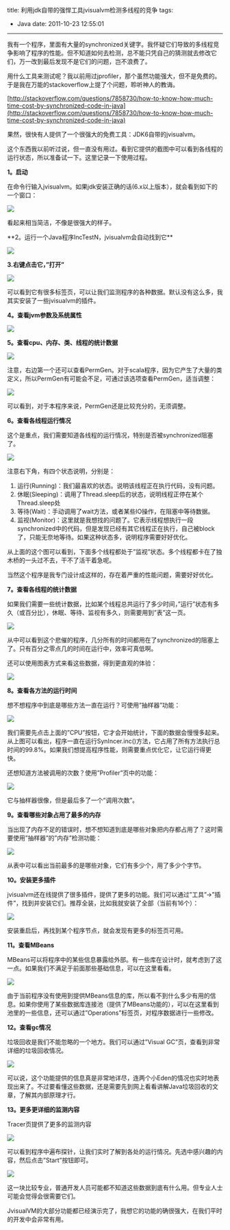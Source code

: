 title: 利用jdk自带的强悍工具jvisualvm检测多线程的竞争
tags:
  - Java
date: 2011-10-23 12:55:01
---

我有一个程序，里面有大量的synchronized关键字。我怀疑它们导致的多线程竞争影响了程序的性能。但不知道如何去检测，总不能只凭自己的猜测就去修改它们，万一改到最后发现不是它们的问题，岂不浪费了。

用什么工具来测试呢？我以前用过jprofiler，那个虽然功能强大，但不是免费的。于是我在万能的stackoverflow上提了个问题，聆听神人的教诲。

[http://stackoverflow.com/questions/7858730/how-to-know-how-much-time-cost-by-synchronized-code-in-java](http://stackoverflow.com/questions/7858730/how-to-know-how-much-time-cost-by-synchronized-code-in-java)

果然，很快有人提供了一个很强大的免费工具：JDK6自带的jvisualvm。

这个东西我以前听过说，但一直没有用过。看到它提供的截图中可以看到各线程的运行状态，所以准备试一下。这里记录一下使用过程。

**1。启动**

在命令行输入jvisualvm。如果jdk安装正确的话(6.x以上版本），就会看到如下的一个窗口：

![](http://freewind.me/wp-content/uploads/2011/10/zrclip_001n2935b9ec.png)

看起来相当简洁，不像是很强大的样子。

 <span id="more-479"></span>
<p>**2。运行一个Java程序IncTestN，jvisualvm会自动找到它**

![](http://freewind.me/wp-content/uploads/2011/10/zrclip_002n2680a4b1.png)

**3.右键点击它，&#8221;打开&#8221;**

![](http://freewind.me/wp-content/uploads/2011/10/zrclip_003p373b90c8.png)

可以看到它有很多标签页，可以让我们监测程序的各种数据。默认没有这么多，我其实安装了一些jvisualvm的插件。

**4。查看jvm参数及系统属性**

![](http://freewind.me/wp-content/uploads/2011/10/zrclip_004p17e53528.png)

**5。查看cpu、内存、类、线程的统计数据**

![](http://freewind.me/wp-content/uploads/2011/10/zrclip_005p4feb0dad.png)

注意，右边第一个还可以查看PermGen。对于scala程序，因为它产生了大量的类定义，所以PermGen有可能会不足，可通过该选项查看PermGen，适当调整：

![](http://freewind.me/wp-content/uploads/2011/10/zrclip_006n7245b5bc.png)

可以看到，对于本程序来说，PermGen还是比较充分的，无须调整。

**6。查看各线程运行情况**

这个是重点，我们需要知道各线程的运行情况，特别是否被synchronized阻塞了。

![](http://freewind.me/wp-content/uploads/2011/10/zrclip_007p4cc06ea6.png)

注意右下角，有四个状态说明，分别是：

1.  运行(Running)：我们最喜欢的状态。说明该线程正在执行代码，没有问题。
2.  休眠(Sleeping)：调用了Thread.sleep后的状态，说明线程正停在某个Thread.sleep处
3.  等待(Wait)：手动调用了wait方法，或者某些IO操作，在阻塞中等待数据。
4.  监视(Monitor)：这里就是我想找的问题了。它表示线程想执行一段synchronized中的代码，但是发现已经有其它线程正在执行，自己被block了，只能无奈地等待。如果这种状态多，说明程序需要好好优化。

从上面的这个图可以看到，下面多个线程都处于&#8221;监视&#8221;状态。多个线程都卡在了独木桥的一头过不去，干不了活干着急呢。

当然这个程序是我专门设计成这样的，存在着严重的性能问题，需要好好优化。

**7。查看各线程的统计数据**

如果我们需要一些统计数据，比如某个线程总共运行了多少时间，&#8221;运行&#8221;状态有多久（或百分比），休眠、等待、监视有多久，则需要用到&#8221;表&#8221;这一页。

![](http://freewind.me/wp-content/uploads/2011/10/zrclip_008n42883c38.png)

从中可以看到这个悲催的程序，几分所有的时间都用在了synchronized的阻塞上了。只有百分之零点几的时间在运行中，效率可真低啊。

还可以使用图表方式来看这些数据，得到更直观的体验：

![](http://freewind.me/wp-content/uploads/2011/10/zrclip_009p198fb70a.png)

**8。查看各方法的运行时间**

想不想程序中到底是哪些方法一直在运行？可使用&#8221;抽样器&#8221;功能：

![](http://freewind.me/wp-content/uploads/2011/10/zrclip_010p11c2bf09.png)

我们需要先点击上面的&#8221;CPU&#8221;按钮，它才会开始统计，下面的数据会慢慢多起来。从上图可以看出，程序一直在运行SynIncer.inc()方法，它占用了所有方法执行总时间的99.8%。如果我们想提高程序性能，则需要重点优化它，让它运行得更快。

还想知道方法被调用的次数？使用&#8221;Profiler&#8221;页中的功能：

![](http://freewind.me/wp-content/uploads/2011/10/zrclip_011p3128a4fb.png)

它与抽样器很像，但是最后多了一个&#8221;调用次数&#8221;。

**9。查看哪些对象占用了最多的内存**

当出现了内存不足的错误时，想不想知道到底是哪些对象把内存都占用了？这时需要使用&#8221;抽样器&#8221;的&#8221;内存&#8221;检测功能：

![](http://freewind.me/wp-content/uploads/2011/10/zrclip_012n20e97aea.png)

从表中可以看出当前最多的是哪些对象，它们有多少个，用了多少个字节。

**10。安装更多插件**

jvisualvm还在线提供了很多插件，提供了更多的功能。我们可以通过&#8221;工具&#8221;->&#8221;插件&#8221;，找到并安装它们。推荐全装，比如我就安装了全部（当前有16个）：

![](http://freewind.me/wp-content/uploads/2011/10/zrclip_013p2d861c48.png)

安装重启后，再找到某个程序节点，就会发现有更多的标签页可用。

**11。查看MBeans**

MBeans可以将程序中的某些信息暴露给外部。有一些库在设计时，就考虑到了这一点。如果我们不满足于前面那些基础信息，可以在这里看看。

![](http://freewind.me/wp-content/uploads/2011/10/zrclip_014p5bef9d4f.png)

由于当前程序没有使用到提供MBeans信息的库，所以看不到什么多少有用的信息。如果你使用了某些数据库连接池（提供了MBeans功能的），可以在这里看到池里的一些信息，还可以通过&#8221;Operations&#8221;标签页，对程序数据进行一些修改。

**12。查看gc情况**

垃圾回收是我们不能忽略的一个地方。我们可以通过&#8221;Visual GC&#8221;页，查看到非常详细的垃圾回收情况。

![](http://freewind.me/wp-content/uploads/2011/10/zrclip_016p793f2962.png)

可以说，这个功能提供的信息真是非常地详尽，连两个小Eden的情况也实时地表现出来了。不过要看懂这些数据，还是需要先到网上看看讲解Java垃圾回收的文章，了解其内部原理才行。

**13。更多更详细的监测内容**

Tracer页提供了更多的监测内容

![](http://freewind.me/wp-content/uploads/2011/10/zrclip_017n542f8a1b.png)

可以看到程序中遍布探针，让我们实时了解到各处的运行情况。先选中感兴趣的内容，然后点击&#8221;Start&#8221;按钮即可。

![](http://freewind.me/wp-content/uploads/2011/10/zrclip_018p359c2754.png)

这一块比较专业，普通开发人员可能都不知道这些数据到底有什么用。但专业人士可能会觉得会很需要它们。

JvisualVM的大部分功能都已经演示完了，我想它的功能的确很强大，在我们平时的开发中会非常有用。